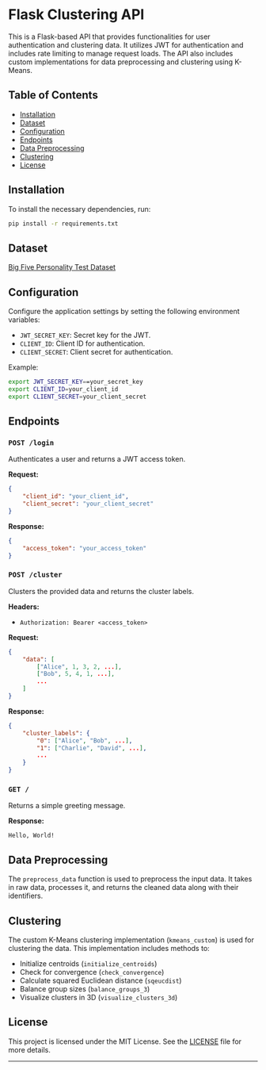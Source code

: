 # Flask Clustering API

This is a Flask-based API that provides functionalities for user authentication and clustering data. It utilizes JWT for authentication and includes rate limiting to manage request loads. The API also includes custom implementations for data preprocessing and clustering using K-Means.

## Table of Contents

- [Installation](#installation)
- [Dataset](#dataset)
- [Configuration](#configuration)
- [Endpoints](#endpoints)
- [Data Preprocessing](#data-preprocessing)
- [Clustering](#clustering)
- [License](#license)

## Installation

To install the necessary dependencies, run:

```bash
pip install -r requirements.txt
```

## Dataset
[Big Five Personality Test Dataset](https://www.kaggle.com/datasets/tunguz/big-five-personality-test)


## Configuration

Configure the application settings by setting the following environment variables:

- `JWT_SECRET_KEY`: Secret key for the JWT.
- `CLIENT_ID`: Client ID for authentication.
- `CLIENT_SECRET`: Client secret for authentication.

Example:

```bash
export JWT_SECRET_KEY==your_secret_key
export CLIENT_ID=your_client_id
export CLIENT_SECRET=your_client_secret
```

## Endpoints

### `POST /login`

Authenticates a user and returns a JWT access token.

**Request:**

```json
{
    "client_id": "your_client_id",
    "client_secret": "your_client_secret"
}
```

**Response:**

```json
{
    "access_token": "your_access_token"
}
```

### `POST /cluster`

Clusters the provided data and returns the cluster labels.

**Headers:**
- `Authorization: Bearer <access_token>`

**Request:**

```json
{
    "data": [
        ["Alice", 1, 3, 2, ...],
        ["Bob", 5, 4, 1, ...],
        ...
    ]
}
```

**Response:**

```json
{
    "cluster_labels": {
        "0": ["Alice", "Bob", ...],
        "1": ["Charlie", "David", ...],
        ...
    }
}
```

### `GET /`

Returns a simple greeting message.

**Response:**

```
Hello, World!
```

## Data Preprocessing

The `preprocess_data` function is used to preprocess the input data. It takes in raw data, processes it, and returns the cleaned data along with their identifiers.

## Clustering

The custom K-Means clustering implementation (`kmeans_custom`) is used for clustering the data. This implementation includes methods to:

- Initialize centroids (`initialize_centroids`)
- Check for convergence (`check_convergence`)
- Calculate squared Euclidean distance (`sqeucdist`)
- Balance group sizes (`balance_groups_3`)
- Visualize clusters in 3D (`visualize_clusters_3d`)

## License

This project is licensed under the MIT License. See the [LICENSE](LICENSE) file for more details.

---
